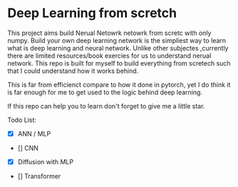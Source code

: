 # Deep Learning from scretch
This project aims build Nerual Netowrk netowrk from scretc with only numpy. 
Build your own deep learning network is the simpliest way to learn what is deep learning and neural network. Unlike other subjectes ,currently there are limited resources/book exercies for us to understand nerual network. This repo is built for myself to build everything from scretech such that I could understand how it works behind. 

This is far from efficienct compare to how it done in pytorch, yet I do think it is far enough for me to get used to the logic behind deep learning.

If this repo can help you to learn don't forget to give me a little star. 


Todo List:
- [x] ANN / MLP 
- [] CNN
- [x] Diffusion with MLP
- [] Transformer 
